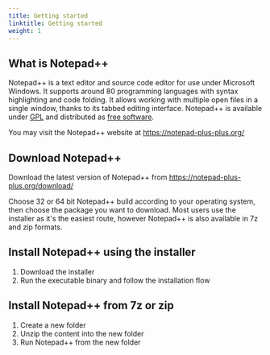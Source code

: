```yaml
---
title: Getting started
linktitle: Getting started
weight: 1
---
```


## What is Notepad++
Notepad++ is a text editor and source code editor for use under Microsoft Windows. It supports around 80 programming languages with syntax highlighting and code folding. It allows working with multiple open files in a single window, thanks to its tabbed editing interface.
Notepad++ is available under [GPL](http://www.gnu.org/licenses/gpl-3.0.html) and distributed as [free software](https://www.fsf.org/).

You may visit the Notepad++ website at https://notepad-plus-plus.org/

## Download Notepad++
Download the latest version of Notepad++ from https://notepad-plus-plus.org/download/

Choose 32 or 64 bit Notepad++ build according to your operating system, then choose the package you want to download. Most users use the installer as it's the easiest route, however Notepad++ is also available in 7z and zip formats.


## Install Notepad++ using the installer
1. Download the installer
2. Run the executable binary and follow the installation flow

## Install Notepad++ from 7z or zip
1. Create a new folder
2. Unzip the content into the new folder
3. Run Notepad++ from the new folder
